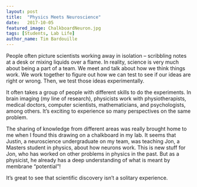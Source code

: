 ```yaml
---
layout: post
title:  "Physics Meets Neuroscience"
date:   2017-10-05
featured_image: ChalkboardNeuron.jpg
tags: [Students, Lab Life]
author_name: Tim Bardouille
---
```


People often picture scientists working away in isolation – scribbling notes at a desk or mixing liquids over a flame. In reality, science is very much about being a part of a team. We meet and talk about how we think things work. We work together to figure out how we can test to see if our ideas are right or wrong. Then, we test those ideas experimentally.

<!--more-->

It often takes a group of people with different skills to do the experiments. In brain imaging (my line of research), physicists work with physiotherapists, medical doctors, computer scientists, mathematicians, and psychologists, among others. It’s exciting to experience so many perspectives on the same problem.

The sharing of knowledge from different areas was really brought home to me when I found this drawing on a chalkboard in my lab. It seems that Justin, a neuroscience undergraduate on my team, was teaching Jon, a Masters student in physics, about how neurons work.  This is new stuff for Jon, who has worked on other problems in physics in the past. But as a physicist, he already has a deep understanding of what is meant by membrane “potential”!

It’s great to see that scientific discovery isn’t a solitary experience.  